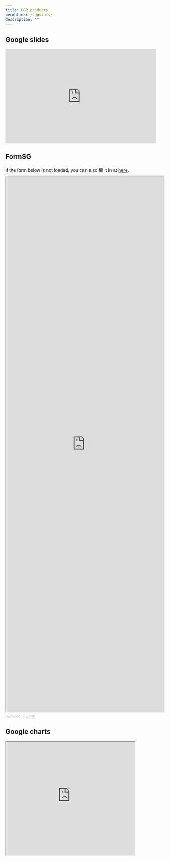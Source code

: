 ```yaml
---
title: OGP products
permalink: /ogpstats/
description: ""
---
```

## Google slides

<iframe src="https://docs.google.com/presentation/d/e/2PACX-1vTIJj00lyHftNJqBH6ebvbPPLlbfrXEXqurUSW9D8-1edKif5jFXyvYLIGaA7rbsaXOxTN9_cBP2FeH/embed?start=true&amp;loop=false&amp;delayms=60000" frameborder="0" width="480" height="299" allowfullscreen="true"></iframe>

## FormSG
<div style="font-family: Sans-Serif;
    font-size: 15px;
    color: #000;
    opacity: 0.9;
    padding-top: 5px;
    padding-bottom: 8px;">
  If the form below is not loaded, you can also fill it in at
  <a href="https://form.gov.sg/64892f8bef9c07001140e862">here</a>.
</div>

<!-- Change the width and height values to suit you best -->
<iframe id="iframe" src="https://form.gov.sg/64892f8bef9c07001140e862" style="width: 100%; height: 1700px"></iframe>

<div style="font-family: Sans-Serif;
    font-size: 12px;
    color: #999;
    opacity: 0.5;
    padding-top: 5px;">
  Powered by <a href="https://form.gov.sg" style="color: #999">Form</a>
</div>

## Google charts

<iframe src="https://docs.google.com/spreadsheets/d/e/2PACX-1vQss53oXaqIxi_wjXsOuTwdb1ufvbuBf0cfg8DtFZvMMgUeyzLItMTS84hMw45qOkxNQZYI22o_YFxA/pubhtml?gid=488824803&amp;single=true&amp;widget=true&amp;headers=false" width="410" height="360"></iframe>
